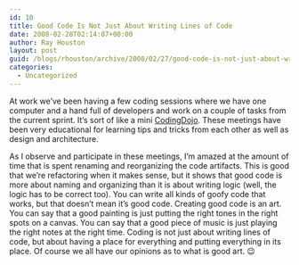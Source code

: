 ```yaml
---
id: 10
title: Good Code Is Not Just About Writing Lines of Code
date: 2008-02-28T02:14:07+00:00
author: Ray Houston
layout: post
guid: /blogs/rhouston/archive/2008/02/27/good-code-is-not-just-about-writing-lines-of-code.aspx
categories:
  - Uncategorized
---
```

At work we&#8217;ve been having a few coding sessions where we have one computer and a hand full of developers and work on a couple of tasks from the current sprint. It&#8217;s sort of like a mini [CodingDojo](http://www.assembla.com/wiki/show/austintddcodingdojo). These meetings have been very educational for learning tips and tricks from each other as well as design and architecture.

As I observe and participate in these meetings, I&#8217;m amazed at the amount of time that is spent renaming and reorganizing the code artifacts. This is good that we&#8217;re refactoring when it makes sense, but it shows that good code is more about naming and organizing than it is about writing logic (well, the logic has to be correct too). You can write all kinds of goofy code that works, but that doesn&#8217;t mean it&#8217;s good code. Creating good code is an art. You can say that a good painting is just putting the right tones in the right spots on a canvas. You can say that a good piece of music is just playing the right notes at the right time. Coding is not just about writing lines of code, but about having a place for everything and putting everything in its place. Of course we all have our opinions as to what is good art. 😉

<div>
  &nbsp;
</div>